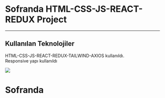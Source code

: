 <h1>Sofranda HTML-CSS-JS-REACT-REDUX Project</h1>

<hr>

<h2>Kullanılan Teknolojiler</h2>

<p>HTML-CSS-JS-REACT-REDUX-TAILWIND-AXIOS kullanıldı. </br> Responsive yapı kullanıldı</p>

![](/gif/screen-1.gif)
# Sofranda

